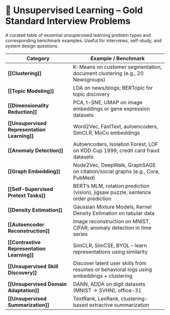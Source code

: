
# 🧪 Unsupervised Learning – Gold Standard Interview Problems

A curated table of essential unsupervised learning problem types and corresponding benchmark examples. Useful for interviews, self-study, and system design questions.

| **Category**                                 | **Example / Benchmark**                                                                   |
| -------------------------------------------- | ----------------------------------------------------------------------------------------- |
| **[[Clustering]]**                           | K-Means on customer segmentation, document clustering (e.g., 20 Newsgroups)               |
| **[[Topic Modeling]]**                       | LDA on news/blogs; BERTopic for topic discovery                                           |
| **[[Dimensionality Reduction]]**             | PCA, t-SNE, UMAP on image embeddings or gene expression datasets                          |
| **[[Unsupervised Representation Learning]]** | Word2Vec, FastText, autoencoders, SimCLR, MoCo embeddings                                 |
| **[[Anomaly Detection]]**                    | Autoencoders, Isolation Forest, LOF on KDD Cup 1999, credit card fraud datasets           |
| **[[Graph Embedding]]**                      | Node2Vec, DeepWalk, GraphSAGE on citation/social graphs (e.g., Cora, PubMed)              |
| **[[Self-Supervised Pretext Tasks]]**        | BERT’s MLM, rotation prediction (vision), jigsaw puzzle, sentence order prediction        |
| **[[Density Estimation]]**                   | Gaussian Mixture Models, Kernel Density Estimation on tabular data                        |
| **[[Autoencoder Reconstruction]]**           | Image reconstruction on MNIST, CIFAR; anomaly detection in time series                    |
| **[[Contrastive Representation Learning]]**  | SimCLR, SimCSE, BYOL – learn representations using similarity                             |
| **[[Unsupervised Skill Discovery]]**         | Discover latent user skills from resumes or behavioral logs using embeddings + clustering |
| **[[Unsupervised Domain Adaptation]]**       | DANN, ADDA on digit datasets (MNIST → SVHN), office-31                                    |
| **[[Unsupervised Summarization]]**           | TextRank, LexRank, clustering-based extractive summarization                              |
